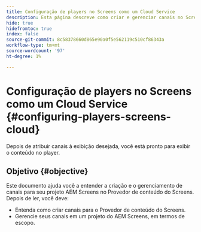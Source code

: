 ```yaml
---
title: Configuração de players no Screens como um Cloud Service
description: Esta página descreve como criar e gerenciar canais no Screens as a Cloud Service.
hide: true
hidefromtoc: true
index: false
source-git-commit: 8c58378660d865e90a0f5e562119c510cf86343a
workflow-type: tm+mt
source-wordcount: '97'
ht-degree: 1%

---
```



# Configuração de players no Screens como um Cloud Service {#configuring-players-screens-cloud}

Depois de atribuir canais à exibição desejada, você está pronto para exibir o conteúdo no player.

## Objetivo {#objective}

Este documento ajuda você a entender a criação e o gerenciamento de canais para seu projeto AEM Screens no Provedor de conteúdo do Screens. Depois de ler, você deve:

* Entenda como criar canais para o Provedor de conteúdo do Screens.
* Gerencie seus canais em um projeto do AEM Screens, em termos de escopo.